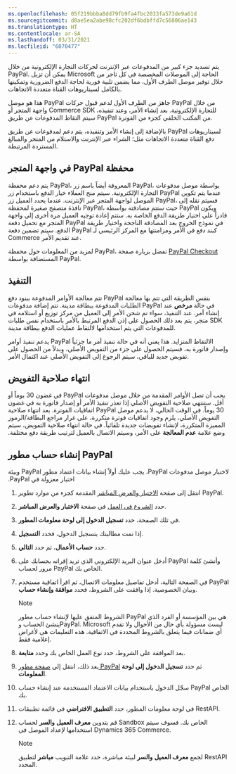 ```yaml
---
ms.openlocfilehash: 05f219bbba8dd79fb9fa4fbc2033fa573de9a61d
ms.sourcegitcommit: d8ae5ea2abe98cfc202df6bdbffd7c56806ae143
ms.translationtype: HT
ms.contentlocale: ar-SA
ms.lasthandoff: 03/31/2021
ms.locfileid: "6070477"
---
```

يتم تسديد جزء كبير من المدفوعات عبر الإنترنت لحركات التجارة الإلكترونية من خلال PayPal. يمكن أن تزيل Microsoft الحاجة إلى الموصلات المخصصة في كل تاجر من خلال توفير موصل الطرف الأول، مما يضمن تلبية فورية لحاجة الدفع الضرورية وتمكينها بالكامل لسيناريوهات القناة متعددة الاتجاهات.

هذا هو موصل PayPal جاهز من الطرف الأول لدعم قبول حركات PayPal من خلال واجهة المتجر أو Commerce SDK للتجارة الإلكترونية. بعد إنشاء الأمر، وعند تنفيذه، سيتم التقاط المدفوعات عن طريق PayPal من المكتب الخلفي كجزء من الفوترة.

بالإضافة إلى إنشاء الأمر وتنفيذه، يتم دعم لمدفوعات عن طريق PayPal لسيناريوهات دفع القناة متعددة الاتجاهات مثل؛ الشراء عبر الإنترنت والاستلام من المتجر والمبالغ المستردة المرتبطة.

## <a name="paypal-wallet-in-storefront"></a>‏‫محفظة PayPal في واجهة المتجر

يتم دعم محفظة PayPal، المعروفة أيضاً باسم زر PayPal، بواسطة موصل مدفوعات التجارة الإلكترونية. سيتم منح العملاء خيار الدفع باستخدام زر PayPal عندما يتم تكوين الموصل لواجهة المتجر عبر الإنترنت. عندما يحدد العميل زر PayPal، فسيتم نقله إلى نافذة متصفح صغيرة لمحفظة PayPal، حيث ستتم مصادقته بواسطة PayPal ويكون قادراً على اختيار طريقة الدفع الخاصة به. ستتم إعادة توجيه العميل مرة أخرى إلى واجهة المتجر مع تحميل دفعة PayPal في نموذج الخروج بعد المصادقة الناجحة واختيار طريقة الدفع. سيتم تضمين دفعة PayPal كبند دفع في الأمر ومزامنتها مع المركز الرئيسي لـ Commerce عند تقديم الأمر. 

لمزيد من المعلومات حول محفظة PayPal، تفضل بزيارة صفحة [PayPal Checkout](https://www.paypal.com/merchantapps/appcenter/acceptpayments/checkout/?azure-portal=true) المستضافة بواسطة PayPal.

## <a name="fulfillment"></a>التنفيذ
تتم معالجة الأوامر المدفوعة ببنود دفع PayPal بنفس الطريقة التي تتم بها معالجة الطلبات المدفوعة ببطاقة مدينة. تتم إضافة مدفوعات PayPal في حالة **مرخص‬** عند إنشاء أمر. عند التنفيذ، سواء تم شحن الأمر إلى العميل من مركز توزيع أو استلامه في متجر، يتم بعد ذلك الحصول على إذن الدفع المرتبط بالأمر باستخدام نفس طلبات SDK للمدفوعات التي يتم استخدامها لالتقاط عمليات الدفع ببطاقة مدينة.

يدعم تنفيذ أوامر PayPal الالتقاط المتزايد. هذا يعني أنه في حالة تنفيذ أمر ما جزئياً وإصدار فاتورة به، فسيتم الحصول على جزء من التفويض الأصلي، وبدلاً من الحصول على تفويض جديد للباقي، سيتم الرجوع إلى التفويض الأصلي عند اكتمال الأمر.

## <a name="authorization-expiration"></a>انتهاء صلاحية التفويض
يجب أن تصل الأوامر المقدمة من خلال ‏‫‏‫موصل مدفوعات PayPal في غضون 30 يوماً أو أقل. ستنتهي صلاحية التفويض الأصلي إذا تعذر تنفيذ الأمر أو إصدار فاتورة به في غضون 30 يوماً. في الوقت الحالي، لا يدعم موصل PayPal اتفاقيات الفوترة. بعد انتهاء صلاحية التفويض الأصلي، يلزم وجود اتفاقيات فوترة متكررة، على غرار مراجع البطاقة/الرموز المميزة المتكررة، لإنشاء تفويضات جديدة تلقائياً. في حالة انتهاء صلاحية التفويض، سيتم وضع علامة **عدم المعالجة** على الأمر، وسيتم الاتصال بالعميل لترتيب طريقة دفع مختلفة.

## <a name="create-a-paypal-developer-account"></a>إنشاء حساب مطور PayPal

لاختبار ‏‫‏‫موصل مدفوعات PayPal، يجب عليك أولاً إنشاء بيانات اعتماد مطور PayPal وبيئة اختبار معزولة‬ في PayPal.

1.  انتقل إلى صفحة [الاختبار والعرض المباشر](https://developer.paypal.com/docs/business/test-and-go-live/?azure-portal=true) المقدمة كجزء من موارد تطوير PayPal.
2.  حدد [الشروع في العمل]( https://developer.paypal.com/docs/platforms/get-started/?azure-portal=true) في صفحة **الاختبار والعرض المباشر**.
3.  في تلك الصفحة، حدد **تسجيل الدخول إلى لوحة معلومات المطور**.
4.  إذا تمت مطالبتك بتسجيل الدخول، فحدد **التسجيل**.
5.  حدد **حساب الأعمال**، ثم حدد **التالي**.
6.  أدخل عنوان البريد الإلكتروني الذي تريد إقرانه بحسابك على PayPal وأنشئ كلمة مرور لحساب PayPal الخاص بك.
7.  في الصفحة التالية، أدخل تفاصيل معلومات الاتصال، ثم اقرأ اتفاقية مستخدم PayPal وبيان الخصوصية. إذا وافقت على الشروط، فحدد **موافقة وإنشاء حساب**.
    > [!NOTE]
    > الشروط المتفق عليها لإنشاء حساب مطور PayPal هي بين المؤسسة أو الفرد الذي ينشئ الحساب وPayPal. Microsoft ليست مسؤولة بأي حال من الأحوال ولا تقدم أي ضمانات فيما يتعلق بالشروط المحددة في الاتفاقية. هذه التعليمات هي لأغراض إعلامية فقط.
8.  بعد الموافقة على الشروط، حدد نوع العمل الخاص بك وحدد **متابعة**.
9.  بعد ذلك، انتقل إلى [صفحة مطور PayPal](https://developer.paypal.com/developer/applications/?azure-portal=true) ثم حدد **تسجيل الدخول إلى لوحة المعلومات**.
10. سجّل الدخول باستخدام بيانات الاعتماد المستخدمة عند إنشاء حساب PayPal الخاص بك.
11. في لوحة معلومات المطور، حدد **التطبيق الافتراضي** في قائمة تطبيقات RestAPI.
12. قم بتدوين **معرف العميل** **والسر** لحساب Sandbox الخاص بك. فسوف سيتم استخدامها لإعداد الموصل في Dynamics 365 Commerce.

    > [!NOTE]
    > لجمع **معرف العميل** **والسر** لبيئة مباشرة، حدد علامة التبويب **مباشر‬** لتطبيق RestAPI المحدد. 
